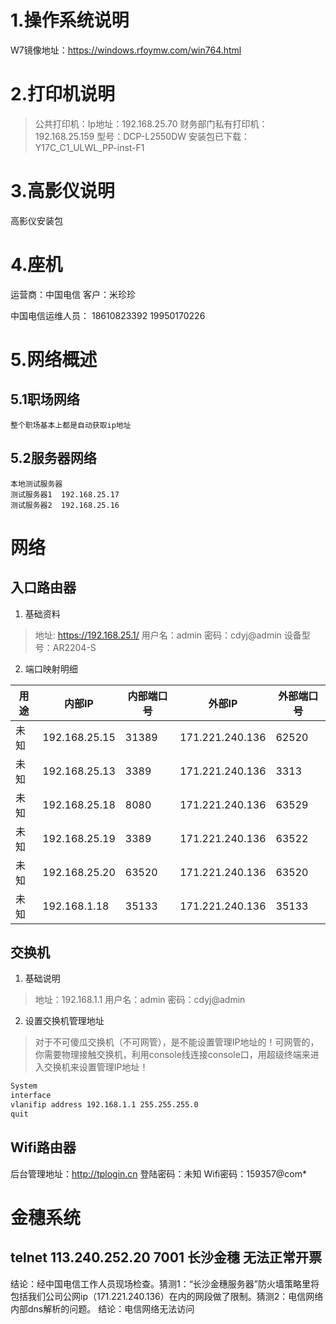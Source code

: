 # 1.操作系统说明
W7镜像地址：https://windows.rfoymw.com/win764.html

# 2.打印机说明
>公共打印机：Ip地址：192.168.25.70
财务部门私有打印机：192.168.25.159   型号：DCP-L2550DW   安装包已下载：Y17C_C1_ULWL_PP-inst-F1
# 3.高影仪说明
高影仪安装包
# 4.座机
运营商：中国电信
客户：米珍珍

中国电信运维人员：
18610823392   19950170226
# 5.网络概述
## 5.1职场网络
    整个职场基本上都是自动获取ip地址
## 5.2服务器网络
    本地测试服务器
    测试服务器1	192.168.25.17
    测试服务器2	192.168.25.16
# 网络
## 入口路由器
1. 基础资料
>地址: https://192.168.25.1/
用户名：admin
密码：cdyj@admin
设备型号：AR2204-S
2. 端口映射明细

|  用途  |      内部IP     |内部端口号|       外部IP     |外部端口号|
|-------|----------------|----------|----------------|-----|
|未知   | 192.168.25.15  |   31389  | 171.221.240.136 |62520|  
|未知   | 192.168.25.13  |   3389	| 171.221.240.136 |3313 |  
|未知   | 192.168.25.18  |   8080	| 171.221.240.136 |63529|  
|未知   | 192.168.25.19  |   3389	| 171.221.240.136 |63522|  
|未知   | 192.168.25.20  |   63520	| 171.221.240.136 |63520|  
|未知   | 192.168.1.18   |   35133	| 171.221.240.136 |35133|  


## 交换机
1. 基础说明
>地址：192.168.1.1
用户名：admin
密码：cdyj@admin

2. 设置交换机管理地址
>对于不可傻瓜交换机（不可网管），是不能设置管理IP地址的！可网管的，你需要物理接触交换机，利用console线连接console口，用超级终端来进入交换机来设置管理IP地址！

```bash
System
interface 
vlanifip address 192.168.1.1 255.255.255.0
quit
```

## Wifi路由器
后台管理地址：http://tplogin.cn
登陆密码：未知
Wifi密码：159357@com*

# 金穗系统

## telnet 113.240.252.20 7001 长沙金穗 无法正常开票
结论：经中国电信工作人员现场检查。猜测1：“长沙金穗服务器”防火墙策略里将包括我们公司公网ip（171.221.240.136）在内的网段做了限制。猜测2：电信网络内部dns解析的问题。
结论：电信网络无法访问













